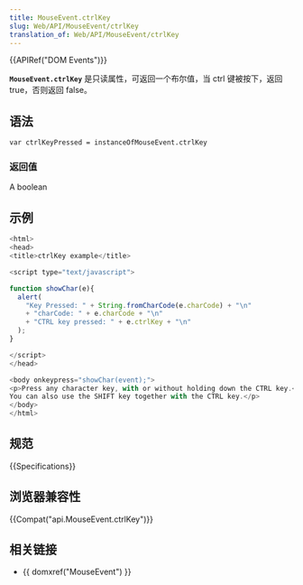 ```yaml
---
title: MouseEvent.ctrlKey
slug: Web/API/MouseEvent/ctrlKey
translation_of: Web/API/MouseEvent/ctrlKey
---
```

{{APIRef("DOM Events")}}

**`MouseEvent.ctrlKey`** 是只读属性，可返回一个布尔值，当 ctrl 键被按下，返回 true，否则返回 false。

## 语法

```plain
var ctrlKeyPressed = instanceOfMouseEvent.ctrlKey
```

### 返回值

A boolean

## 示例

```js
<html>
<head>
<title>ctrlKey example</title>

<script type="text/javascript">

function showChar(e){
  alert(
    "Key Pressed: " + String.fromCharCode(e.charCode) + "\n"
    + "charCode: " + e.charCode + "\n"
    + "CTRL key pressed: " + e.ctrlKey + "\n"
  );
}

</script>
</head>

<body onkeypress="showChar(event);">
<p>Press any character key, with or without holding down the CTRL key.<br />
You can also use the SHIFT key together with the CTRL key.</p>
</body>
</html>
```

## 规范

{{Specifications}}

## 浏览器兼容性

{{Compat("api.MouseEvent.ctrlKey")}}

## 相关链接

- {{ domxref("MouseEvent") }}
